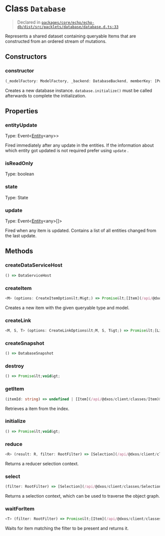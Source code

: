 # Class `Database`
> Declared in [`packages/core/echo/echo-db/dist/src/packlets/database/database.d.ts:33`]()


Represents a shared dataset containing queryable Items that are constructed from an ordered stream of mutations.

## Constructors
### constructor
```ts
(_modelFactory: ModelFactory, _backend: DatabaseBackend, memberKey: [PublicKey](/api/@dxos/client/classes/PublicKey)) => [Database](/api/@dxos/client/classes/Database)
```
Creates a new database instance.  `database.initialize()`  must be called afterwards to complete the initialization.

## Properties
### entityUpdate
Type: Event&lt;[Entity](/api/@dxos/client/classes/Entity)&lt;any&gt;&gt;

Fired immediately after any update in the entities.
If the information about which entity got updated is not required prefer using  `update` .
### isReadOnly
Type: boolean
### state
Type: State
### update
Type: Event&lt;[Entity](/api/@dxos/client/classes/Entity)&lt;any&gt;[]&gt;

Fired when any item is updated.
Contains a list of all entities changed from the last update.

## Methods
### createDataServiceHost
```ts
() => DataServiceHost
```
### createItem
```ts
<M> (options: CreateItemOption&lt;M&gt;) => Promise&lt;[Item](/api/@dxos/client/classes/Item)&lt;M&gt;&gt;
```
Creates a new item with the given queryable type and model.
### createLink
```ts
<M, S, T> (options: CreateLinkOptions&lt;M, S, T&gt;) => Promise&lt;[Link](/api/@dxos/client/classes/Link)&lt;M, S, T&gt;&gt;
```
### createSnapshot
```ts
() => DatabaseSnapshot
```
### destroy
```ts
() => Promise&lt;void&gt;
```
### getItem
```ts
(itemId: string) => undefined | [Item](/api/@dxos/client/classes/Item)&lt;any&gt;
```
Retrieves a item from the index.
### initialize
```ts
() => Promise&lt;void&gt;
```
### reduce
```ts
<R> (result: R, filter: RootFilter) => [Selection](/api/@dxos/client/classes/Selection)&lt;[Item](/api/@dxos/client/classes/Item)&lt;any&gt;, R&gt;
```
Returns a reducer selection context.
### select
```ts
(filter: RootFilter) => [Selection](/api/@dxos/client/classes/Selection)&lt;[Item](/api/@dxos/client/classes/Item)&lt;any&gt;, void&gt;
```
Returns a selection context, which can be used to traverse the object graph.
### waitForItem
```ts
<T> (filter: RootFilter) => Promise&lt;[Item](/api/@dxos/client/classes/Item)&lt;T&gt;&gt;
```
Waits for item matching the filter to be present and returns it.